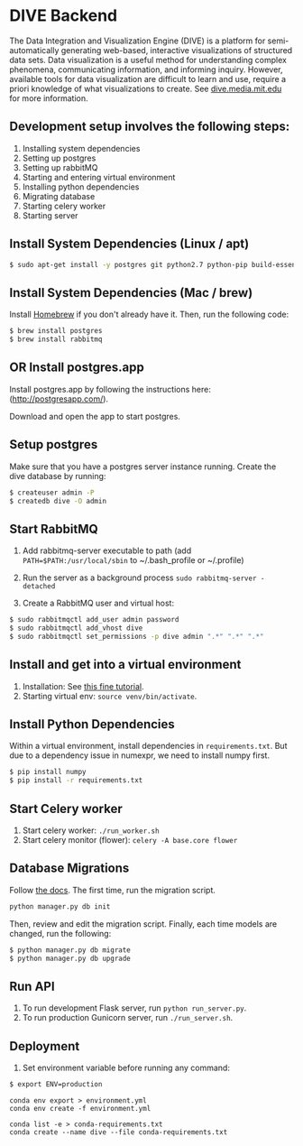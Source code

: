 DIVE Backend
=================================================
The Data Integration and Visualization Engine (DIVE) is a platform for semi-automatically generating web-based, interactive visualizations of structured data sets. Data visualization is a useful method for understanding complex phenomena, communicating information, and informing inquiry. However, available tools for data visualization are difficult to learn and use, require a priori knowledge of what visualizations to create. See [dive.media.mit.edu](http://dive.media.mit.edu) for more information.

Development setup involves the following steps:
--------
1. Installing system dependencies
2. Setting up postgres
3. Setting up rabbitMQ
4. Starting and entering virtual environment
5. Installing python dependencies
6. Migrating database
7. Starting celery worker
8. Starting server


Install System Dependencies (Linux / apt)
---------
```bash
$ sudo apt-get install -y postgres git python2.7 python-pip build-essential python-dev python-dev libffi-dev liblapack-dev gfortran rabbitmq-server
```

Install System Dependencies (Mac / brew)
---------
Install [Homebrew](http://brew.sh/) if you don't already have it. Then, run the following code:
```bash
$ brew install postgres
$ brew install rabbitmq
```
OR Install postgres.app
---------
Install postgres.app by following the instructions here: (http://postgresapp.com/).

Download and open the app to start postgres.

Setup postgres
---------
Make sure that you have a postgres server instance running. Create the dive database by running:
```bash
$ createuser admin -P
$ createdb dive -O admin
```

Start RabbitMQ
---------
1. Add rabbitmq-server executable to path (add `PATH=$PATH:/usr/local/sbin` to ~/.bash_profile or ~/.profile)
2. Run the server as a background process
`sudo rabbitmq-server -detached`

3. Create a RabbitMQ user and virtual host:
```bash
$ sudo rabbitmqctl add_user admin password
$ sudo rabbitmqctl add_vhost dive
$ sudo rabbitmqctl set_permissions -p dive admin ".*" ".*" ".*"
```


Install and get into a virtual environment
---------
1. Installation: See [this fine tutorial](http://simononsoftware.com/virtualenv-tutorial/).
2. Starting virtual env: `source venv/bin/activate`.


Install Python Dependencies
---------
Within a virtual environment, install dependencies in `requirements.txt`. But due to a dependency issue in numexpr, we need to install numpy first.
```bash
$ pip install numpy
$ pip install -r requirements.txt
```

Start Celery worker
---------
1. Start celery worker: `./run_worker.sh`
2. Start celery monitor (flower): `celery -A base.core flower`


Database Migrations
--------
Follow [the docs](https://flask-migrate.readthedocs.org/en/latest/). The first time, run the migration script.
```bash
python manager.py db init
```

Then, review and edit the migration script. Finally, each time models are changed, run the following:
```bash
$ python manager.py db migrate
$ python manager.py db upgrade
```

Run API
---------
1. To run development Flask server, run `python run_server.py`.
2. To run production Gunicorn server, run `./run_server.sh`.

Deployment
--------
1. Set environment variable before running any command:
```bash
$ export ENV=production
```

```
conda env export > environment.yml
conda env create -f environment.yml

conda list -e > conda-requirements.txt
conda create --name dive --file conda-requirements.txt
```
